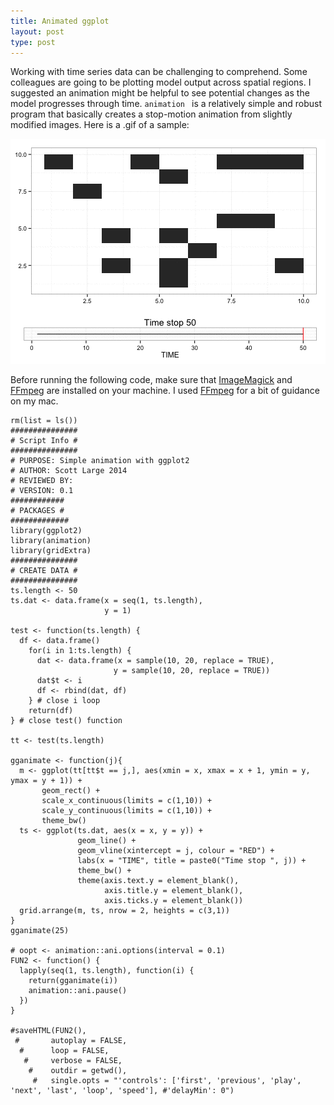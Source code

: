 ```yaml
---
title: Animated ggplot
layout: post
type: post
---
```

Working with time series data can be challenging to comprehend. Some colleagues are going to be plotting model output across spatial regions. I suggested an animation might be helpful to see potential changes as the model progresses through time. ```animation ``` is a relatively simple and robust program that basically creates a stop-motion animation from slightly modified images. Here is a .gif of a sample:

<img src="/assets/2014-02-07-animated_ggplot.gif"/>

Before running the following code, make sure that <a href="http://www.imagemagick.org" target="_blank">ImageMagick</a> and <a href="http://www.ffmpeg.org/" target="_blank">FFmpeg</a> are installed on your machine. I used <a href="http://www.renevolution.com/how-to-install-ffmpeg-on-mac-os-x/" target="_blank">FFmpeg</a> for a bit of guidance on my mac.

```{r rCode}
rm(list = ls())
###############
# Script Info #
###############
# PURPOSE: Simple animation with ggplot2
# AUTHOR: Scott Large 2014
# REVIEWED BY:
# VERSION: 0.1
############
# PACKAGES #
#############
library(ggplot2)
library(animation)
library(gridExtra)
###############
# CREATE DATA #
###############
ts.length <- 50
ts.dat <- data.frame(x = seq(1, ts.length),
                     y = 1)

test <- function(ts.length) {
  df <- data.frame()
    for(i in 1:ts.length) {
      dat <- data.frame(x = sample(10, 20, replace = TRUE),
                       y = sample(10, 20, replace = TRUE))
      dat$t <- i
      df <- rbind(dat, df)
    } # close i loop
    return(df)
} # close test() function

tt <- test(ts.length)

gganimate <- function(j){
  m <- ggplot(tt[tt$t == j,], aes(xmin = x, xmax = x + 1, ymin = y, ymax = y + 1)) +
       geom_rect() +
       scale_x_continuous(limits = c(1,10)) +
       scale_y_continuous(limits = c(1,10)) +
       theme_bw()
  ts <- ggplot(ts.dat, aes(x = x, y = y)) +
               geom_line() +
               geom_vline(xintercept = j, colour = "RED") +
               labs(x = "TIME", title = paste0("Time stop ", j)) +
               theme_bw() +
               theme(axis.text.y = element_blank(),
                     axis.title.y = element_blank(),
                     axis.ticks.y = element_blank()) 
  grid.arrange(m, ts, nrow = 2, heights = c(3,1))
}               
gganimate(25)

# oopt <- animation::ani.options(interval = 0.1)
FUN2 <- function() {
  lapply(seq(1, ts.length), function(i) {
    return(gganimate(i))
    animation::ani.pause()
  })
}

#saveHTML(FUN2(), 
 #       autoplay = FALSE, 
  #      loop = FALSE, 
   #     verbose = FALSE, 
    #    outdir = getwd(),
     #   single.opts = "'controls': ['first', 'previous', 'play', 'next', 'last', 'loop', 'speed'], #'delayMin': 0")
```